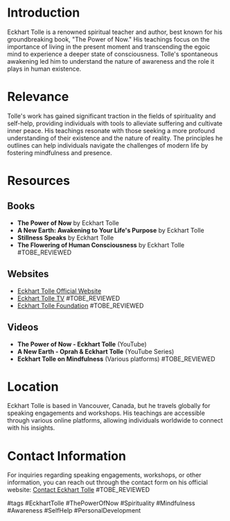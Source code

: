 # Introduction
Eckhart Tolle is a renowned spiritual teacher and author, best known for his groundbreaking book, "The Power of Now." His teachings focus on the importance of living in the present moment and transcending the egoic mind to experience a deeper state of consciousness. Tolle's spontaneous awakening led him to understand the nature of awareness and the role it plays in human existence.

# Relevance
Tolle's work has gained significant traction in the fields of spirituality and self-help, providing individuals with tools to alleviate suffering and cultivate inner peace. His teachings resonate with those seeking a more profound understanding of their existence and the nature of reality. The principles he outlines can help individuals navigate the challenges of modern life by fostering mindfulness and presence.

# Resources
## Books
- **The Power of Now** by Eckhart Tolle
- **A New Earth: Awakening to Your Life's Purpose** by Eckhart Tolle
- **Stillness Speaks** by Eckhart Tolle
- **The Flowering of Human Consciousness** by Eckhart Tolle #TOBE_REVIEWED


## Websites
- [Eckhart Tolle Official Website](https://www.eckharttolle.com)
- [Eckhart Tolle TV](https://eckharttolle.com/tv/) #TOBE_REVIEWED
- [Eckhart Tolle Foundation](https://www.eckharttolle.com/foundation/) #TOBE_REVIEWED

## Videos
- **The Power of Now - Eckhart Tolle** (YouTube)
- **A New Earth - Oprah & Eckhart Tolle** (YouTube Series)
- **Eckhart Tolle on Mindfulness** (Various platforms) #TOBE_REVIEWED

# Location
Eckhart Tolle is based in Vancouver, Canada, but he travels globally for speaking engagements and workshops. His teachings are accessible through various online platforms, allowing individuals worldwide to connect with his insights.

# Contact Information
For inquiries regarding speaking engagements, workshops, or other information, you can reach out through the contact form on his official website: [Contact Eckhart Tolle](https://www.eckharttolle.com/contact/) #TOBE_REVIEWED

#tags 
#EckhartTolle #ThePowerOfNow #Spirituality #Mindfulness #Awareness #SelfHelp #PersonalDevelopment
